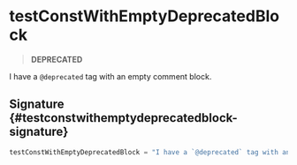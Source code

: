 # testConstWithEmptyDeprecatedBlock

> <b>DEPRECATED</b>
> 
> 
> 

I have a `@deprecated` tag with an empty comment block.

## Signature {#testconstwithemptydeprecatedblock-signature}

```typescript
testConstWithEmptyDeprecatedBlock = "I have a `@deprecated` tag with an empty comment block."
```